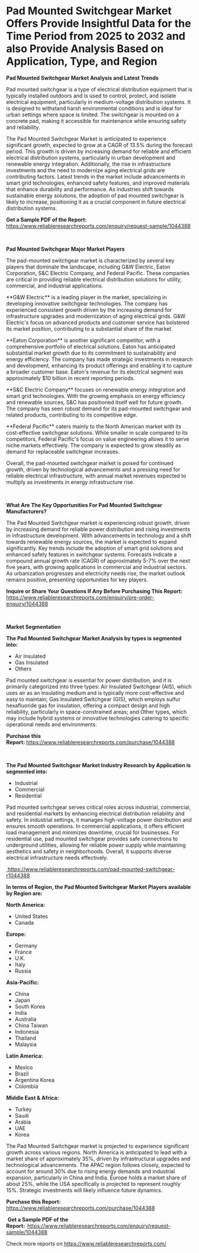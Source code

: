 <p><h1>Pad Mounted Switchgear Market Offers Provide Insightful Data for the Time Period from 2025 to 2032 and also Provide Analysis Based on Application, Type, and Region</h1></p><p><strong>Pad Mounted Switchgear Market Analysis and Latest Trends</strong></p>
<p><p>Pad mounted switchgear is a type of electrical distribution equipment that is typically installed outdoors and is used to control, protect, and isolate electrical equipment, particularly in medium-voltage distribution systems. It is designed to withstand harsh environmental conditions and is ideal for urban settings where space is limited. The switchgear is mounted on a concrete pad, making it accessible for maintenance while ensuring safety and reliability.</p><p>The Pad Mounted Switchgear Market is anticipated to experience significant growth, expected to grow at a CAGR of 13.5% during the forecast period. This growth is driven by increasing demand for reliable and efficient electrical distribution systems, particularly in urban development and renewable energy integration. Additionally, the rise in infrastructure investments and the need to modernize aging electrical grids are contributing factors. Latest trends in the market include advancements in smart grid technologies, enhanced safety features, and improved materials that enhance durability and performance. As industries shift towards sustainable energy solutions, the adoption of pad mounted switchgear is likely to increase, positioning it as a crucial component in future electrical distribution systems.</p></p>
<p><strong>Get a Sample PDF of the Report:&nbsp;</strong> <a href="https://www.reliableresearchreports.com/enquiry/request-sample/1044388?utm_campaign=2227&utm_medium=2&utm_source=Github&utm_content=ia&utm_term=13022025&utm_id=pad-mounted-switchgear">https://www.reliableresearchreports.com/enquiry/request-sample/1044388</a></p>
<p>&nbsp;</p>
<p><strong>Pad Mounted Switchgear Major Market Players</strong></p>
<p><p>The pad-mounted switchgear market is characterized by several key players that dominate the landscape, including G&W Electric, Eaton Corporation, S&C Electric Company, and Federal Pacific. These companies are critical in providing reliable electrical distribution solutions for utility, commercial, and industrial applications.</p><p>**G&W Electric** is a leading player in the market, specializing in developing innovative switchgear technologies. The company has experienced consistent growth driven by the increasing demand for infrastructure upgrades and modernization of aging electrical grids. G&W Electric's focus on advanced products and customer service has bolstered its market position, contributing to a substantial share of the market.</p><p>**Eaton Corporation** is another significant competitor, with a comprehensive portfolio of electrical solutions. Eaton has anticipated substantial market growth due to its commitment to sustainability and energy efficiency. The company has made strategic investments in research and development, enhancing its product offerings and enabling it to capture a broader customer base. Eaton's revenue for its electrical segment was approximately $10 billion in recent reporting periods.</p><p>**S&C Electric Company** focuses on renewable energy integration and smart grid technologies. With the growing emphasis on energy efficiency and renewable sources, S&C has positioned itself well for future growth. The company has seen robust demand for its pad-mounted switchgear and related products, contributing to its competitive edge.</p><p>**Federal Pacific** caters mainly to the North American market with its cost-effective switchgear solutions. While smaller in scale compared to its competitors, Federal Pacific's focus on value engineering allows it to serve niche markets effectively. The company is expected to grow steadily as demand for replaceable switchgear increases.</p><p>Overall, the pad-mounted switchgear market is poised for continued growth, driven by technological advancements and a pressing need for reliable electrical infrastructure, with annual market revenues expected to multiply as investments in energy infrastructure rise.</p></p>
<p>&nbsp;</p>
<p><strong>What Are The Key Opportunities For Pad Mounted Switchgear Manufacturers?</strong></p>
<p><p>The Pad Mounted Switchgear market is experiencing robust growth, driven by increasing demand for reliable power distribution and rising investments in infrastructure development. With advancements in technology and a shift towards renewable energy sources, the market is expected to expand significantly. Key trends include the adoption of smart grid solutions and enhanced safety features in switchgear systems. Forecasts indicate a compound annual growth rate (CAGR) of approximately 5-7% over the next five years, with growing applications in commercial and industrial sectors. As urbanization progresses and electricity needs rise, the market outlook remains positive, presenting opportunities for key players.</p></p>
<p><strong>Inquire or Share Your Questions If Any Before Purchasing This Report:</strong> <a href="https://www.reliableresearchreports.com/enquiry/pre-order-enquiry/1044388?utm_campaign=2227&utm_medium=2&utm_source=Github&utm_content=ia&utm_term=13022025&utm_id=pad-mounted-switchgear">https://www.reliableresearchreports.com/enquiry/pre-order-enquiry/1044388</a></p>
<p>&nbsp;</p>
<p><strong>Market Segmentation</strong></p>
<p><strong>The Pad Mounted Switchgear Market Analysis by types is segmented into:</strong></p>
<p><ul><li>Air Insulated</li><li>Gas Insulated</li><li>Others</li></ul></p>
<p><p>Pad mounted switchgear is essential for power distribution, and it is primarily categorized into three types: Air Insulated Switchgear (AIS), which uses air as an insulating medium and is typically more cost-effective and easy to maintain; Gas Insulated Switchgear (GIS), which employs sulfur hexafluoride gas for insulation, offering a compact design and high reliability, particularly in space-constrained areas; and Other types, which may include hybrid systems or innovative technologies catering to specific operational needs and environments.</p></p>
<p><strong>Purchase this Report:&nbsp;</strong><a href="https://www.reliableresearchreports.com/purchase/1044388?utm_campaign=2227&utm_medium=2&utm_source=Github&utm_content=ia&utm_term=13022025&utm_id=pad-mounted-switchgear">https://www.reliableresearchreports.com/purchase/1044388</a></p>
<p>&nbsp;</p>
<p><strong>The Pad Mounted Switchgear Market Industry Research by Application is segmented into:</strong></p>
<p><ul><li>Industrial</li><li>Commercial</li><li>Residential</li></ul></p>
<p><p>Pad mounted switchgear serves critical roles across industrial, commercial, and residential markets by enhancing electrical distribution reliability and safety. In industrial settings, it manages high-voltage power distribution and ensures smooth operations. In commercial applications, it offers efficient load management and minimizes downtime, crucial for businesses. For residential use, pad mounted switchgear provides safe connections to underground utilities, allowing for reliable power supply while maintaining aesthetics and safety in neighborhoods. Overall, it supports diverse electrical infrastructure needs effectively.</p></p>
<p><a href="https://www.reliableresearchreports.com/pad-mounted-switchgear-r1044388?utm_campaign=2227&utm_medium=2&utm_source=Github&utm_content=ia&utm_term=13022025&utm_id=pad-mounted-switchgear">&nbsp;https://www.reliableresearchreports.com/pad-mounted-switchgear-r1044388</a></p>
<p><strong>In terms of Region, the Pad Mounted Switchgear Market Players available by Region are:</strong></p>
<p>
    <p> <strong> North America: </strong>
        <ul>
            <li>United States</li>
            <li>Canada</li>
        </ul>
        </p> 
    <p> <strong> Europe: </strong>
        <ul>
            <li>Germany</li>
            <li>France</li>
            <li>U.K.</li>
            <li>Italy</li>
            <li>Russia</li>
        </ul>
        </p> 
    <p> <strong> Asia-Pacific: </strong>
        <ul>
            <li>China</li>
            <li>Japan</li>
            <li>South Korea</li>
            <li>India</li>
            <li>Australia</li>
            <li>China Taiwan</li>
            <li>Indonesia</li>
            <li>Thailand</li>
            <li>Malaysia</li>
        </ul>
        </p> 
    <p> <strong> Latin America: </strong>
        <ul>
            <li>Mexico</li>
            <li>Brazil</li>
            <li>Argentina Korea</li>
            <li>Colombia</li>
        </ul>
        </p> 
    <p> <strong> Middle East & Africa: </strong>
        <ul>
            <li>Turkey</li>
            <li>Saudi</li>
            <li>Arabia</li>
            <li>UAE</li>
            <li>Korea</li>
        </ul>
    </p>
    </p>
<p><p>The Pad Mounted Switchgear market is projected to experience significant growth across various regions. North America is anticipated to lead with a market share of approximately 35%, driven by infrastructural upgrades and technological advancements. The APAC region follows closely, expected to account for around 30% due to rising energy demands and industrial expansion, particularly in China and India. Europe holds a market share of about 25%, while the USA specifically is projected to represent roughly 15%. Strategic investments will likely influence future dynamics.</p></p>
<p><strong>Purchase this Report: </strong><a href="https://www.reliableresearchreports.com/purchase/1044388?utm_campaign=2227&utm_medium=2&utm_source=Github&utm_content=ia&utm_term=13022025&utm_id=pad-mounted-switchgear">https://www.reliableresearchreports.com/purchase/1044388</a></p>
<p>&nbsp;<strong>Get a Sample PDF of the Report:&nbsp;&nbsp;</strong><a href="https://www.reliableresearchreports.com/enquiry/request-sample/1044388?utm_campaign=2227&utm_medium=2&utm_source=Github&utm_content=ia&utm_term=13022025&utm_id=pad-mounted-switchgear">https://www.reliableresearchreports.com/enquiry/request-sample/1044388</a></p>
<p><strong></strong></p>
<p>Check more reports on <a href="https://www.reliableresearchreports.com/?utm_campaign=2227&utm_medium=2&utm_source=Github&utm_content=ia&utm_term=13022025&utm_id=pad-mounted-switchgear">https://www.reliableresearchreports.com/</a></p>